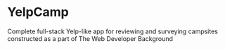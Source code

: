 # YelpCamp
Complete full-stack Yelp-like app for reviewing and surveying campsites constructed as a part of The Web Developer Background
